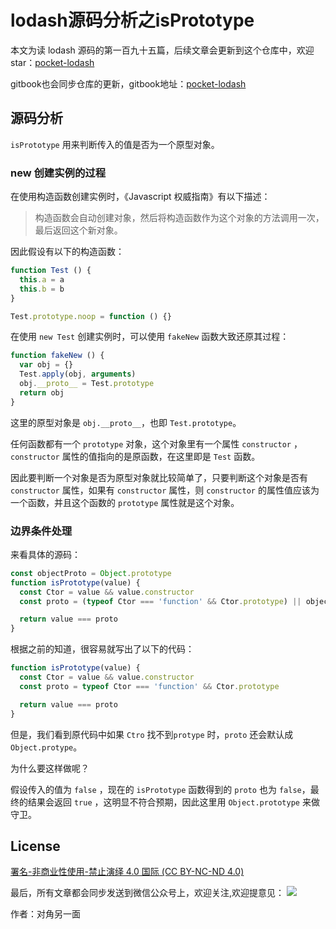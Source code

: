 # lodash源码分析之isPrototype

本文为读 lodash 源码的第一百九十五篇，后续文章会更新到这个仓库中，欢迎 star：[pocket-lodash](https://github.com/yeyuqiudeng/pocket-lodash)

gitbook也会同步仓库的更新，gitbook地址：[pocket-lodash](https://www.gitbook.com/book/yeyuqiudeng/pocket-lodash/details)

## 源码分析

`isPrototype` 用来判断传入的值是否为一个原型对象。

### new 创建实例的过程

在使用构造函数创建实例时，《Javascript 权威指南》有以下描述：

> 构造函数会自动创建对象，然后将构造函数作为这个对象的方法调用一次，最后返回这个新对象。

因此假设有以下的构造函数：

```javascript
function Test () {
  this.a = a
  this.b = b
}

Test.prototype.noop = function () {}
```

在使用 `new Test` 创建实例时，可以使用 `fakeNew` 函数大致还原其过程：

```javascript
function fakeNew () {
  var obj = {}
  Test.apply(obj, arguments)
  obj.__proto__ = Test.prototype
  return obj
}
```

这里的原型对象是 `obj.__proto__`，也即 `Test.prototype`。

任何函数都有一个 `prototype` 对象，这个对象里有一个属性 `constructor` ，`constructor` 属性的值指向的是原函数，在这里即是 `Test` 函数。

因此要判断一个对象是否为原型对象就比较简单了，只要判断这个对象是否有 `constructor` 属性，如果有 `constructor` 属性，则 `constructor` 的属性值应该为一个函数，并且这个函数的 `prototype` 属性就是这个对象。

### 边界条件处理

来看具体的源码：

```javascript
const objectProto = Object.prototype
function isPrototype(value) {
  const Ctor = value && value.constructor
  const proto = (typeof Ctor === 'function' && Ctor.prototype) || objectProto

  return value === proto
}
```

根据之前的知道，很容易就写出了以下的代码：

```javascript
function isPrototype(value) {
  const Ctor = value && value.constructor
  const proto = typeof Ctor === 'function' && Ctor.prototype

  return value === proto
}
```

但是，我们看到原代码中如果 `Ctro` 找不到`protype` 时，`proto` 还会默认成 `Object.protype`。

为什么要这样做呢？

假设传入的值为 `false` ，现在的 `isPrototype` 函数得到的 `proto` 也为 `false`，最终的结果会返回 `true` ，这明显不符合预期，因此这里用 `Object.prototype` 来做守卫。

## License

[署名-非商业性使用-禁止演绎 4.0 国际 (CC BY-NC-ND 4.0)](http://creativecommons.org/licenses/by-nc-nd/4.0/)

最后，所有文章都会同步发送到微信公众号上，欢迎关注,欢迎提意见：  ![](https://raw.githubusercontent.com/yeyuqiudeng/resource/master/images/qrcode_front-end-article.jpg) 

作者：对角另一面 